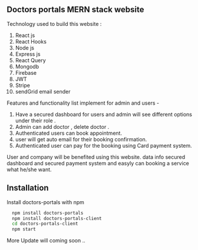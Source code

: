  
<h2>Doctors portals MERN stack website </h2>
<p>Technology used to build this website : </p>
    <ol>
        <li>React js</li>
        <li>React Hooks</li>
        <li>Node js </li>
        <li>Express js</li>
        <li>React Query</li>
        <li>Mongodb</li>
        <li>Firebase</li>
        <li>JWT</li>
        <li>Stripe</li>
        <li>sendGrid email sender</li>
    </ol>

<p>Features and functionality list implement for admin and users  -</p>
   <ol>
        <li>Have a secured dashboard for users and admin will see different options under their role .  </li>
        <li>Admin can add doctor , delete doctor . </li>
        <li>Authenticated users can book appointment. </li>
        <li>user will get auto email for their booking confirmation.</li>
        <li>Authenticated user can pay for the booking using Card payment system.  </li>
        </ol>
       
    
<p> User and company will be benefited using this website. data info secured dashboard and secured payment system and easyly can booking a service what he/she want. </p>

## Installation

Install doctors-portals with npm

```bash
  npm install doctors-portals
  npm install doctors-portals-client
  cd doctors-portals-client
  npm start
```
<p> More Update will coming soon ..</p>
